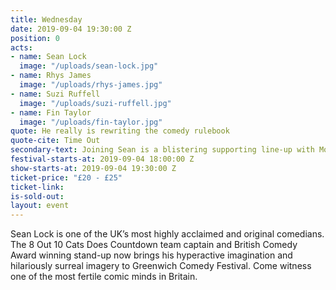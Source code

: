 ```yaml
---
title: Wednesday
date: 2019-09-04 19:30:00 Z
position: 0
acts:
- name: Sean Lock
  image: "/uploads/sean-lock.jpg"
- name: Rhys James
  image: "/uploads/rhys-james.jpg"
- name: Suzi Ruffell
  image: "/uploads/suzi-ruffell.jpg"
- name: Fin Taylor
  image: "/uploads/fin-taylor.jpg"
quote: He really is rewriting the comedy rulebook
quote-cite: Time Out
secondary-text: Joining Sean is a blistering supporting line-up with Mock The Week’s whip-smart wordsmith Rhys James, flawless stand-up machine and Live At The Apollo star Suzi Ruffell and Comedy Central regular fixture Fin Taylor as host.
festival-starts-at: 2019-09-04 18:00:00 Z
show-starts-at: 2019-09-04 19:30:00 Z
ticket-price: "£20 - £25"
ticket-link:
is-sold-out:
layout: event
---
```

Sean Lock is one of the UK’s most highly acclaimed and original comedians. The 8 Out 10 Cats Does Countdown team captain and British Comedy Award winning stand-up now brings his hyperactive imagination and hilariously surreal imagery to Greenwich Comedy Festival. Come witness one of the most fertile comic minds in Britain.